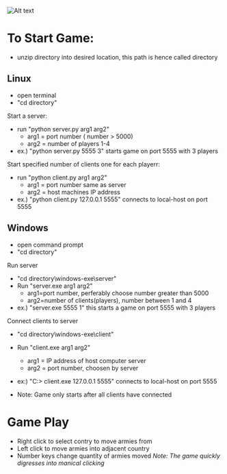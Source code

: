 ![Alt text](Real-Time-Risk/raw/master/screenshot.jpg)

# To Start Game:

- unzip directory into desired location, this path is hence called directory

## Linux

- open terminal
- "cd directory"

Start a server:
 
- run "python server.py arg1 arg2"
  - arg1 = port number ( number > 5000)
  - arg2 = number of players 1-4
- ex.) "python server.py 5555 3" starts game on port 5555 with 3 players

Start specified number of clients one for each playerr: 
- run "python client.py arg1 arg2"
  - arg1 = port number same as server
  - arg2 = host machines IP address
- ex.) "python client.py 127.0.0.1 5555" connects to local-host on port 5555

## Windows

- open command prompt
- "cd directory"

Run server

- "cd directory\windows-exe\server"
- Run "server.exe arg1 arg2"
  - arg1=port number, perferably choose number greater than 5000
  - arg2=number of clients(players), number between 1 and 4
- ex.) "server.exe 5555 1" this starts a game on port 5555 with 3 players

Connect clients to server

- "cd directory\windows-exe\client"
- Run "client.exe arg1 arg2"
  - arg1 = IP address of  host computer server
  - arg2 = port number, choosen by server
- ex:) "C:> client.exe 127.0.0.1 5555" connects to local-host on port 5555


- Note: Game only starts after all clients have connected


# Game Play
- Right click to select contry to move armies from
- Left click to move armies into adjacent country
- Number keys change quantity of armies moved
*Note: The game quickly digresses into manical clicking*

